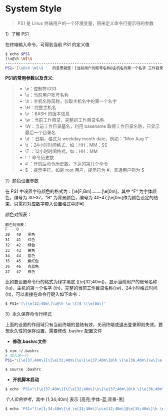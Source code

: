 # System Style

> PS1 是 Linux 终端用户的一个环境变量，用来定义命令行提示符的参数

1）了解 PS1

在终端输入命令，可得到当前 PS1 的定义值

```bash
$ echo $PS1
[\u@\h \W]\$
-------------------------------------------------------------------------------------
PS1='[\u@\h \W]\$ '  的意思就是：[当前用户的账号名称@主机名的第一个名字 工作目录的最后一层目录名]#
```

**PS1的常用参数以及含义:**

> - \e：控制符\033
> - \u：当前用户账号名称
> - \h：主机名称简称，仅取主机名中的第一个名字
> - \H：完整主机名
> - \v ：BASH 的版本信息
> - \w：当前工作目录，完整的工作目录名称
> - \W：当前工作目录基名，利用 basename 取得工作目录名称，只显示最后一个目录名
> - \d ：日期，格式为 weekday month date，例如："Mon Aug 1"
> - \t  ：24小时时间格式，如：HH：MM：SS
> - \T ：12小时时间格式，如：HH：MM
> - !    ：命令历史数
> - \#  ：开机后命令历史数，下达的第几个命令
> - \$  ：提示字符，如是 root 用户，提示符为 #，普通用户则为 $

2）颜色设置参数

在 PS1 中设置字符颜色的格式为：\[\e[F;Bm\]........\[\e[0m\]，其中 “F“ 为字体颜色，编号为 30-37，“B” 为背景颜色，编号为 40-47,\[\e[0m\]作为颜色设定的结束，只需将对应数字套入设置格式中即可

颜色对照表：

```
颜色对照表：
F    B
30   40   黑色
31   41   红色
32   42   绿色
33   43   黄色
34   44   蓝色
35   45   紫红色
36   46   青蓝色
37   47   白色
```

比如要设置命令行的格式为绿字黑底 (\[\e[32;40m\])，显示当前用户的账号名称 (\u)、主机的第一个名字 (\h)、完整的当前工作目录名称(\w)、24小时格式时间 (\t)，可以直接在命令行键入如下命令：

```bash
$ PS1='[\[\e[32;40m\]\u@\h \w \t]$ \[\e[0m\]'
```

3）永久保存命令行样式

上面的设置的作用域只有当前终端的登陆有效，关闭终端或退出登录即刻失效。要想永久性的保存设置，需要修改 .bashrc 配置文件

- **修改.bashrc文件**

```bash
$ vim ~/.bashrc
# 加入这一行
PS1="\[\e[37;40m\][\[\e[32;40m\]\u\[\e[37;40m\]@\h \[\e[36;40m\]\w\[\e[0m\]]\\$ "

$ source .bashrc
```

- **开机脚本启动**

```bash
$ echo 'PS1="\[\e[37;40m\][\[\e[32;40m\]\u\[\e[37;40m\]@\h \[\e[36;40m\]\w\[\e[0m\]]\\$ "' > /etc/profile.d/env.sh
```

*个人实例参考*，其中 [1;34;40m] 表示 [高亮;字体-蓝;背景-黑]

```bash
$ echo 'PS1="[\e[1;34;40m\]\d \e[31;40m\]\u\e[32;40m\]@\e[35;40m\]\h \e[36;40m\]\W\[\e[0m\]]\\$ "' > /etc/profile.d/env.sh
```